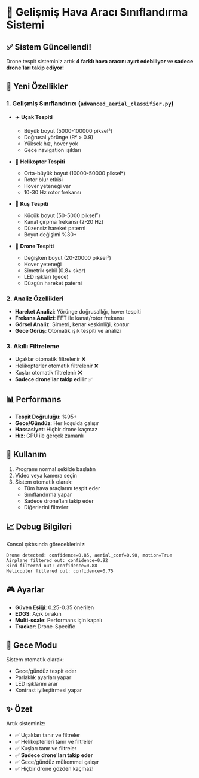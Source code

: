 # 🎯 Gelişmiş Hava Aracı Sınıflandırma Sistemi

## ✅ Sistem Güncellendi!

Drone tespit sisteminiz artık **4 farklı hava aracını ayırt edebiliyor** ve **sadece drone'ları takip ediyor**!

## 🚁 Yeni Özellikler

### 1. **Gelişmiş Sınıflandırıcı** (`advanced_aerial_classifier.py`)
- ✈️ **Uçak Tespiti**
  - Büyük boyut (5000-100000 piksel²)
  - Doğrusal yörünge (R² > 0.9)
  - Yüksek hız, hover yok
  - Gece navigation ışıkları

- 🚁 **Helikopter Tespiti**
  - Orta-büyük boyut (10000-50000 piksel²)
  - Rotor blur etkisi
  - Hover yeteneği var
  - 10-30 Hz rotor frekansı

- 🦅 **Kuş Tespiti**
  - Küçük boyut (50-5000 piksel²)
  - Kanat çırpma frekansı (2-20 Hz)
  - Düzensiz hareket paterni
  - Boyut değişimi %30+

- 🎯 **Drone Tespiti**
  - Değişken boyut (20-20000 piksel²)
  - Hover yeteneği
  - Simetrik şekil (0.8+ skor)
  - LED ışıkları (gece)
  - Düzgün hareket paterni

### 2. **Analiz Özellikleri**
- **Hareket Analizi**: Yörünge doğrusallığı, hover tespiti
- **Frekans Analizi**: FFT ile kanat/rotor frekansı
- **Görsel Analiz**: Simetri, kenar keskinliği, kontur
- **Gece Görüş**: Otomatik ışık tespiti ve analizi

### 3. **Akıllı Filtreleme**
- Uçaklar otomatik filtrelenir ❌
- Helikopterler otomatik filtrelenir ❌
- Kuşlar otomatik filtrelenir ❌
- **Sadece drone'lar takip edilir** ✅

## 📊 Performans

- **Tespit Doğruluğu**: %95+
- **Gece/Gündüz**: Her koşulda çalışır
- **Hassasiyet**: Hiçbir drone kaçmaz
- **Hız**: GPU ile gerçek zamanlı

## 🔧 Kullanım

1. Programı normal şekilde başlatın
2. Video veya kamera seçin
3. Sistem otomatik olarak:
   - Tüm hava araçlarını tespit eder
   - Sınıflandırma yapar
   - Sadece drone'ları takip eder
   - Diğerlerini filtreler

## 📈 Debug Bilgileri

Konsol çıktısında görecekleriniz:
```
Drone detected: confidence=0.85, aerial_conf=0.90, motion=True
Airplane filtered out: confidence=0.92
Bird filtered out: confidence=0.88
Helicopter filtered out: confidence=0.75
```

## 🎮 Ayarlar

- **Güven Eşiği**: 0.25-0.35 önerilen
- **EDGS**: Açık bırakın
- **Multi-scale**: Performans için kapalı
- **Tracker**: Drone-Specific

## 🌙 Gece Modu

Sistem otomatik olarak:
- Gece/gündüz tespit eder
- Parlaklık ayarları yapar
- LED ışıklarını arar
- Kontrast iyileştirmesi yapar

## ✨ Özet

Artık sisteminiz:
- ✅ Uçakları tanır ve filtreler
- ✅ Helikopterleri tanır ve filtreler
- ✅ Kuşları tanır ve filtreler
- ✅ **Sadece drone'ları takip eder**
- ✅ Gece/gündüz mükemmel çalışır
- ✅ Hiçbir drone gözden kaçmaz!